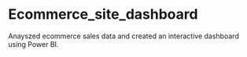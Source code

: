 # Ecommerce_site_dashboard
Anayszed ecommerce sales data and created an interactive dashboard using Power BI.
